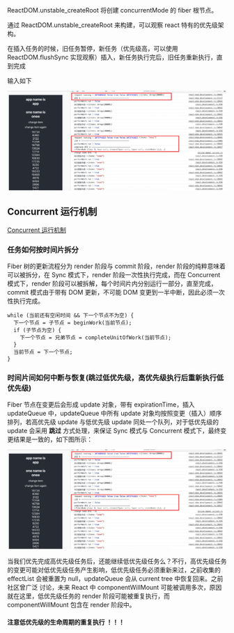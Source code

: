 ReactDOM.unstable_createRoot 将创建 concurrentMode 的 fiber 根节点。

通过 ReactDOM.unstable_createRoot 来构建，可以观察 react 特有的优先级架构。

在插入任务的时候，旧任务暂停，新任务（优先级高，可以使用 ReactDOM.flushSync 实现观察）插入，新任务执行完后，旧任务重新执行，直到完成

输入如下

<img src="https://github.com/HanLess/react-analysis/blob/master/img/%E7%AC%94%E8%AE%B01.png" />

## Concurrent 运行机制

<a href="https://zhuanlan.zhihu.com/p/60307571">Concurrent 运行机制</a>

### 任务如何按时间片拆分

Fiber 树的更新流程分为 render 阶段与 commit 阶段，render 阶段的纯粹意味着可以被拆分，在 Sync 模式下，render 阶段一次性执行完成，而在 Concurrent 模式下，render 阶段可以被拆解，每个时间片内分别运行一部分，直至完成，commit 模式由于带有 DOM 更新，不可能 DOM 变更到一半中断，因此必须一次性执行完成。

```
while (当前还有空闲时间 && 下一个节点不为空) {
  下一个节点 = 子节点 = beginWork(当前节点);
  if (子节点为空) {
    下一个节点 = 兄弟节点 = completeUnitOfWork(当前节点);
  }
  当前节点 = 下一个节点;
}
```

### 时间片间如何中断与恢复(跳过低优先级，高优先级执行后重新执行低优先级)

Fiber 节点在变更后会形成 update 对象，带有 expirationTime，插入 updateQueue 中，updateQueue 中所有 update 对象均按照变更（插入）顺序排列，若高优先级 update 与低优先级 update 同处一个队列，对于低优先级的 update 会采用 <strong>跳过</strong> 方式处理，来保证 Sync 模式与 Concurrent 模式下，最终变更结果是一致的，如下图所示：

<img src="https://github.com/HanLess/react-analysis/blob/master/img/%E7%AC%94%E8%AE%B01.png" />

当我们优先完成高优先级任务后，还能继续低优先级任务么？不行，高优先级任务的变更可能对低优先级任务产生影响，低优先级任务必须重新来过，之前收集的 effectList 会被重置为 null，updateQueue 会从 current tree 中恢复回来。之前社区曾广泛 讨论，未来 React 中 componentWillMount 可能被调用多次，原因就在这里，低优先级任务的 render 阶段可能被重复执行，而 componentWillMount 包含在 render 阶段中。

#### 注意低优先级的生命周期的重复执行 ！！！

